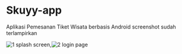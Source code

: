 # Skuyy-app

Aplikasi Pemesanan Tiket Wisata berbasis Android
screenshot sudah terlampirkan




![1 splash screen](https://user-images.githubusercontent.com/53686862/77241804-17168700-6c2a-11ea-84c3-5c1b689c6fc6.jpeg),![2 login page](https://user-images.githubusercontent.com/53686862/77241819-3c0afa00-6c2a-11ea-9882-5658b38ec1d0.jpeg)

